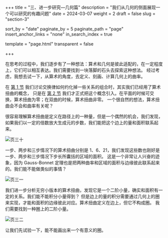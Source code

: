 +++
title = "三、进一步研究—几何篇"
description = "我们从几何的侧面展现一个可以研究的有趣问题"
date = 2024-03-07
weight = 2
draft = false
slug = "section-3"

sort_by = "date"
paginate_by = 5
paginate_path = "page"
insert_anchor_links = "none"
in_search_index = true

template = "page.html"
transparent = false

+++

在思考的过程中，我们逐步有了一种想法：算术和几何是彼此适配的，在一定程度上，它们可以相互表达。我们需要找到一块落脚的石头去探索这种想法。
经过考虑，我想去试一下，从算术的角度，去定义、刻画、计算几何上的曲率。

在 [第 1 节](/curiosity/invitation/section-1/) 我们讨论交换律如何约化掉一些关系的组合时，其实我们已经用了算术扭曲的概念，
只是在 [第 2 节](/curiosity/invitation/section-2/) 我们才正式把这个概念引入。在平面的时候可交换，算术扭曲为零；在双曲的时候，算术扭曲非零。
一个很自然的想法，算术扭曲会不会和曲率有关呢？

很容易理解算术扭曲是定义在路径上的一种量，但是一个偶然的机会，我们发现，如果我们以一定的倍数放大生成元的步数，我们能把这个边上的量和面积联系起来。

![页三十](/curiosity/invitation/030.jpeg)

一步、两步和三步情况下的算术扭曲分别是 1、6、21，我们发现这些数也刚好是一步、两步和三步情况下步长所囊括的区域的面积。
这是一个非常让人兴奋的迹象，因为 Gauss-Bonnet 定理也是把两种曲率和区域的面积与边缘彼此联系起来的。我们能不能做类似的事情？

![页三一](/curiosity/invitation/031.jpeg)

我们进一步分析无穷小版本的算术扭曲，发现它是一个二阶小量，确实和面积有一定的关系。我们能不能积分小量得到？
但是边上的量的积分需要通过几何上的圈来实现，才能和面积的边缘彼此对应。算术扭曲定义在边上，但它不构成圈。
我们需要找到一种圈上的二阶小量。

![页三二](/curiosity/invitation/032.jpeg)

让我们先试验一下，能不能画出来一个有意义的圈。





